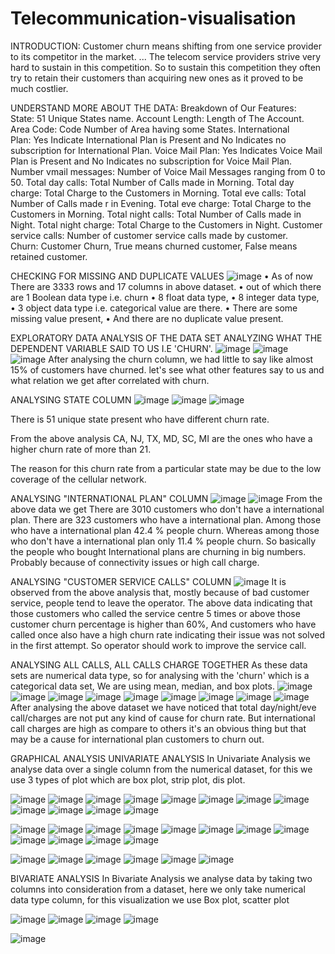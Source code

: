 # Telecommunication-visualisation
INTRODUCTION:
Customer churn means shifting from one service provider to its competitor in the market. ... The telecom service providers strive very hard to sustain in this competition. So to sustain this competition they often try to retain their customers than acquiring new ones as it proved to be much costlier.

UNDERSTAND MORE ABOUT THE DATA:
Breakdown of Our Features:
State: 51 Unique States name.
Account Length: Length of The Account.
Area Code: Code Number of Area having some States.
International Plan: Yes Indicate International Plan is Present and No Indicates no subscription for International Plan.
Voice Mail Plan: Yes Indicates Voice Mail Plan is Present and No Indicates no subscription for Voice Mail Plan.
Number vmail messages: Number of Voice Mail Messages ranging from 0 to 50.
Total day calls: Total Number of Calls made in Morning.
Total day charge: Total Charge to the Customers in Morning.
Total eve calls: Total Number of Calls made r in Evening.
Total eve charge: Total Charge to the Customers in Morning.
Total night calls: Total Number of Calls made in Night.
Total night charge: Total Charge to the Customers in Night.
Customer service calls: Number of customer service calls made by customer.
Churn: Customer Churn, True means churned customer, False means retained customer.

CHECKING FOR MISSING AND DUPLICATE VALUES
![image](https://user-images.githubusercontent.com/100566501/177731662-c3b99677-2c5d-4491-b048-64da216d1660.png)
• As of now There are 3333 rows and 17 columns in above dataset.
• out of which there are 1 Boolean data type i.e. churn
• 8 float data type,
• 8 integer data type,
• 3 object data type i.e. categorical value are there.
• There are some missing value present,
• And there are no duplicate value present.

EXPLORATORY DATA ANALYSIS OF THE DATA SET
ANALYZING WHAT THE DEPENDENT VARIABLE SAID TO US I.E 'CHURN'.
![image](https://user-images.githubusercontent.com/100566501/177732184-c3b04997-8893-4163-a2cb-0a4ea50184ee.png)
![image](https://user-images.githubusercontent.com/100566501/177732199-edd16f4b-0add-4c13-b881-d7761f824e39.png)
![image](https://user-images.githubusercontent.com/100566501/177732220-421b9e42-9be8-444d-b37c-2d065a9f2ec3.png)
After analysing the churn column, we had little to say like almost 15% of customers have churned. let's see what other features say to us and what relation we get after correlated with churn.

ANALYSING STATE COLUMN
![image](https://user-images.githubusercontent.com/100566501/177732838-a3cc8fd9-de24-4242-acdd-50da8b65e70b.png)
![image](https://user-images.githubusercontent.com/100566501/177732863-45ef4875-ade4-48ca-a032-ba554d73cc45.png)
![image](https://user-images.githubusercontent.com/100566501/177732880-29c72650-2915-486e-b971-c872d0bf377c.png)

There is 51 unique state present who have different churn rate.

From the above analysis CA, NJ, TX, MD, SC, MI are the ones who have a higher churn rate of more than 21.

The reason for this churn rate from a particular state may be due to the low coverage of the cellular network.

ANALYSING "INTERNATIONAL PLAN" COLUMN
![image](https://user-images.githubusercontent.com/100566501/177732997-de4efa77-b0ba-4484-a31d-dbaf2f6b1263.png)
![image](https://user-images.githubusercontent.com/100566501/177733045-51bfc3aa-78e6-4a08-b884-a906eba1ec59.png)
From the above data we get
There are 3010 customers who don't have a international plan.
There are 323 customers who have a international plan.
Among those who have a international plan 42.4 % people churn.
Whereas among those who don't have a international plan only 11.4 % people churn.
So basically the people who bought International plans are churning in big numbers.
Probably because of connectivity issues or high call charge.

ANALYSING "CUSTOMER SERVICE CALLS" COLUMN
![image](https://user-images.githubusercontent.com/100566501/177733445-677ef2c8-b635-4564-8934-84c2ba32e913.png)
It is observed from the above analysis that, mostly because of bad customer service, people tend to leave the operator.
The above data indicating that those customers who called the service centre 5 times or above those customer churn percentage is higher than 60%,
And customers who have called once also have a high churn rate indicating their issue was not solved in the first attempt.
So operator should work to improve the service call.

ANALYSING ALL CALLS, ALL CALLS CHARGE TOGETHER
As these data sets are numerical data type, so for analysing with the 'churn' which is a categorical data set, We are using mean, median, and box plots.
![image](https://user-images.githubusercontent.com/100566501/177733639-0a820d3f-c141-487f-9e21-71be06fc3199.png)
![image](https://user-images.githubusercontent.com/100566501/177733680-c5bb0178-09ca-4ce7-b977-8290bd3da558.png)
![image](https://user-images.githubusercontent.com/100566501/177733706-75c40ce3-9ec4-441a-9852-57199a33abca.png)
![image](https://user-images.githubusercontent.com/100566501/177733728-a54547ed-e8ba-44ae-a6dc-e6a3c933a688.png)
![image](https://user-images.githubusercontent.com/100566501/177733842-bfab1ae7-8443-4376-b3cb-5f563e232f3d.png)
![image](https://user-images.githubusercontent.com/100566501/177733879-0e810eed-dd0d-4bef-96b0-be82ae5d0e12.png)
![image](https://user-images.githubusercontent.com/100566501/177733902-0517548a-f3ac-4845-b255-e4fe0adcbbe2.png)
![image](https://user-images.githubusercontent.com/100566501/177733932-3d4e3d54-7100-419d-b62d-682c18bed94f.png)
![image](https://user-images.githubusercontent.com/100566501/177734019-6d8e5f89-70e2-41b7-8d71-875b4e857b61.png)
After analysing the above dataset we have noticed that total day/night/eve call/charges are not put any kind of cause for churn rate. 
But international call charges are high as compare to others it's an obvious thing but that may be a cause for international plan customers to churn out.

GRAPHICAL ANALYSIS
UNIVARIATE ANALYSIS
In Univariate Analysis we analyse data over a single column from the numerical dataset, for this we use 3 types of plot which are box plot, strip plot, dis plot.

![image](https://user-images.githubusercontent.com/100566501/177734440-eb3851ad-a1c2-4598-b1ff-4b2afd2e1cfc.png)
![image](https://user-images.githubusercontent.com/100566501/177734472-8e403033-24dc-4b8b-a199-3e8d0d35bf81.png)
![image](https://user-images.githubusercontent.com/100566501/177734541-c9992583-7c93-4290-97a3-cae87ec70491.png)
![image](https://user-images.githubusercontent.com/100566501/177734560-f05f693c-3174-481e-8d6e-9d80ccb2373e.png)
![image](https://user-images.githubusercontent.com/100566501/177734592-ce7c7a12-66dc-4b87-a0b8-c6d8ba6005aa.png)
![image](https://user-images.githubusercontent.com/100566501/177734684-59355cba-5d38-40b5-b9dd-31053add81d7.png)
![image](https://user-images.githubusercontent.com/100566501/177734718-289fe60d-aba4-40cb-aa59-5d4626d91aba.png)
![image](https://user-images.githubusercontent.com/100566501/177734743-e1eb7c09-c420-48d7-b5a6-192069c0904c.png)
![image](https://user-images.githubusercontent.com/100566501/177734762-c260d994-327b-42d3-ba38-0e5d4365f6c6.png)
![image](https://user-images.githubusercontent.com/100566501/177734785-72c60031-32c9-4c93-b580-f103eed7c24f.png)
![image](https://user-images.githubusercontent.com/100566501/177734803-105d7529-eeac-41a2-a9a3-36497397ed3d.png)
![image](https://user-images.githubusercontent.com/100566501/177734831-2def002c-995c-4c1f-bd12-f20a8a4efd91.png)


![image](https://user-images.githubusercontent.com/100566501/177734927-4a8128e3-3409-47d4-a944-c1944f4b080b.png)
![image](https://user-images.githubusercontent.com/100566501/177735026-5760ef2b-c2bf-48a8-ae96-6df1cd1d9463.png)
![image](https://user-images.githubusercontent.com/100566501/177735066-72d42dee-17b5-46ea-9a9a-33760b18fe61.png)
![image](https://user-images.githubusercontent.com/100566501/177735113-308df198-7102-466d-8f29-691755bfcf02.png)
![image](https://user-images.githubusercontent.com/100566501/177735173-9550b53f-aaf7-4273-b680-9867cd25e3d3.png)
![image](https://user-images.githubusercontent.com/100566501/177735250-c048f05e-e0d2-4674-b26e-ad006b3ee196.png)
![image](https://user-images.githubusercontent.com/100566501/177735269-1bd9be5d-8316-4e1a-9482-f8b8a64acceb.png)
![image](https://user-images.githubusercontent.com/100566501/177735298-841f0814-d3aa-46f9-a95e-55d27faf806c.png)
![image](https://user-images.githubusercontent.com/100566501/177735311-3fe6741e-9d54-4313-8a72-a0a204e2bb20.png)
![image](https://user-images.githubusercontent.com/100566501/177735349-89dd5189-9433-4121-9c85-4392e32de01b.png)
![image](https://user-images.githubusercontent.com/100566501/177735381-298e6e43-1f8b-4cdd-8b06-3331fe7a3b67.png)
![image](https://user-images.githubusercontent.com/100566501/177735412-dc2797bd-0696-43b6-8971-1466395f6dc4.png)

![image](https://user-images.githubusercontent.com/100566501/177735641-124298cb-7fae-4b29-bac1-bb28f5c7da5e.png)
![image](https://user-images.githubusercontent.com/100566501/177735674-d2d9d556-bb13-43f0-9047-fc93fd1c4e26.png)
![image](https://user-images.githubusercontent.com/100566501/177735722-683b2e75-a219-4b84-af68-31590418291d.png)
![image](https://user-images.githubusercontent.com/100566501/177735724-8be403c7-e873-4d2e-b134-ce21af218966.png)
![image](https://user-images.githubusercontent.com/100566501/177735772-ee381a6f-3d87-4293-82ce-1aa5d6755edb.png)
![image](https://user-images.githubusercontent.com/100566501/177735800-8ec15f84-408f-4bbd-b4f4-54e08417eeb4.png)


BIVARIATE ANALYSIS
In Bivariate Analysis we analyse data by taking two columns into consideration from a dataset, here we only take numerical data type column, for this visualization we use Box plot, scatter plot

![image](https://user-images.githubusercontent.com/100566501/177736388-ebacb2c8-d2ee-4d3e-ab3a-7ef04cb03a77.png)
![image](https://user-images.githubusercontent.com/100566501/177736424-51a6bfff-a68c-415f-8d21-1c879a96c6e7.png)
![image](https://user-images.githubusercontent.com/100566501/177736446-c96fe2ff-cab9-423b-92a6-2aa9b4171b67.png)
![image](https://user-images.githubusercontent.com/100566501/177736475-39b357da-a400-4ad2-a171-9cc639beb2dc.png)

![image](https://user-images.githubusercontent.com/100566501/177736715-a9f726e6-a81f-44d9-9d9e-3df3f0c3e94d.png)









